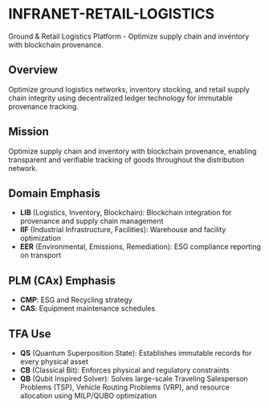 # INFRANET-RETAIL-LOGISTICS

Ground & Retail Logistics Platform - Optimize supply chain and inventory with blockchain provenance.

## Overview
Optimize ground logistics networks, inventory stocking, and retail supply chain integrity using decentralized ledger technology for immutable provenance tracking.

## Mission
Optimize supply chain and inventory with blockchain provenance, enabling transparent and verifiable tracking of goods throughout the distribution network.

## Domain Emphasis
- **LIB** (Logistics, Inventory, Blockchain): Blockchain integration for provenance and supply chain management
- **IIF** (Industrial Infrastructure, Facilities): Warehouse and facility optimization
- **EER** (Environmental, Emissions, Remediation): ESG compliance reporting on transport

## PLM (CAx) Emphasis
- **CMP**: ESG and Recycling strategy
- **CAS**: Equipment maintenance schedules

## TFA Use
- **QS** (Quantum Superposition State): Establishes immutable records for every physical asset
- **CB** (Classical Bit): Enforces physical and regulatory constraints
- **QB** (Qubit Inspired Solver): Solves large-scale Traveling Salesperson Problems (TSP), Vehicle Routing Problems (VRP), and resource allocation using MILP/QUBO optimization
